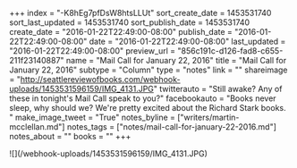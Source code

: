 +++
index = "-K8hEg7pfDsW8htsLLUt"
sort_create_date = 1453531740
sort_last_updated = 1453531740
sort_publish_date = 1453531740
create_date = "2016-01-22T22:49:00-08:00"
publish_date = "2016-01-22T22:49:00-08:00"
date = "2016-01-22T22:49:00-08:00"
last_updated = "2016-01-22T22:49:00-08:00"
preview_url = "856c191c-d126-fad8-c655-211f23140887"
name = "Mail Call for January 22, 2016"
title = "Mail Call for January 22, 2016"
subtype = "Column"
type = "notes"
link = ""
shareimage = "http://seattlereviewofbooks.com/webhook-uploads/1453531596159/IMG_4131.JPG"
twitterauto = "Still awake? Any of these in tonight's Mail Call speak to you?"
facebookauto = "Books never sleep, why should we? We're pretty excited about the Richard Stark books. "
make_image_tweet = "True"
notes_byline = ["writers/martin-mcclellan.md"]
notes_tags = ["notes/mail-call-for-january-22-2016.md"]
notes_about = ""
books = ""
+++
<p class="image">![](/webhook-uploads/1453531596159/IMG_4131.JPG)</p>